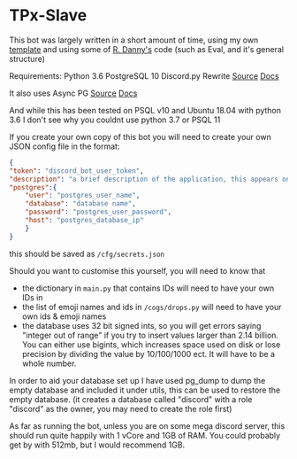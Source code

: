 # TPx-Slave
This bot was largely written in a short amount of time, using my own [template](https://github.com/SourSpoon/Discord.py-Template) and using some of [R. Danny's](https://github.com/Rapptz/RoboDanny) code (such as Eval, and it's general structure)

Requirements:
Python 3.6
PostgreSQL 10
Discord\.py Rewrite [Source](https://github.com/Rapptz/discord.py/tree/rewrite) [Docs](https://discordpy.readthedocs.io/en/rewrite/)

It also uses Async PG [Source](https://github.com/MagicStack/asyncpg) [Docs](https://magicstack.github.io/asyncpg/current/)

And while this has been tested on PSQL v10 and Ubuntu 18.04 with python 3.6 I don't see why you couldnt use python 3.7 or PSQL 11

If you create your own copy of this bot you will need to create your own JSON config file in the format:
```json
{
"token": "discord_bot_user_token",
"description": "a brief description of the application, this appears on the help menu",
"postgres":{
	"user": "postgres_user_name",
	"database": "database name",
	"password": "postgres_user_password",
	"host": "postgres_database_ip"
	}
}
```
this should be saved as `/cfg/secrets.json`

Should you want to customise this yourself, you will need to know that
* the dictionary in `main.py` that contains IDs will need to have your own IDs in
* the list of emoji names and ids in `/cogs/drops.py` will need to have your own ids & emoji names
* the database uses 32 bit signed ints, so you will get errors saying "integer out of range" if you try to insert values larger than 2.14 billion.
 You can either use bigints, which increases space used on disk or lose precision by dividing the value by 10/100/1000 ect. It will have to be a whole number.

In order to aid your database set up I have used pg_dump to  dump the empty database and included it under utils, this can be used to restore the empty database.
(it creates a database called "discord" with a role "discord" as the owner, you may need to create the role first)

As far as running the bot, unless you are on some mega discord server, this should run quite happily with 1 vCore and 1GB of RAM. You could probably get by with 512mb, but I would recommend 1GB.
